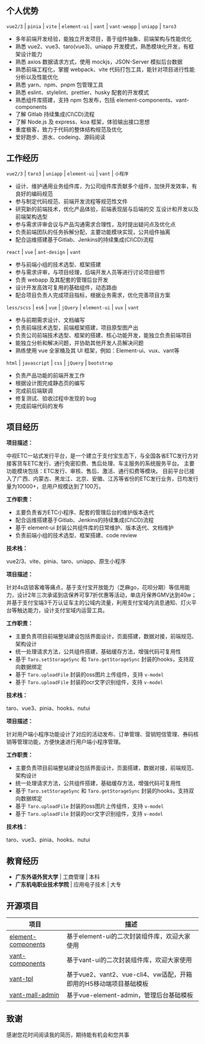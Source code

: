 <script setup>
import UserInfo from './components/UserInfo.vue';
import ExperienceCard from './components/ExperienceCard.vue';
</script>

<UserInfo />

## 个人优势

`vue2/3` | `pinia` | `vite` | `element-ui` | `vant` | `vant-weapp` | `uniapp` | `taro3`

- 多年前端开发经验，能独立开发项目，善于组件抽象、前端架构与性能优化
- 熟悉 vue2、vue3、taro(vue3)、uniapp 开发模式，熟悉模块化开发，有框架设计能力
- 熟悉 axios 数据请求方式，使用 mockjs，JSON-Server 模拟后台数据
- 熟悉前端⼯程化，掌握 webpack、vite 代码打包工具，能针对项目进行性能分析以及性能优化
- 熟悉 yarn、npm、pnpm 包管理工具
- 熟悉 eslint、stylelint、prettier、husky 配套的开发模式
- 熟悉组件库搭建，支持 npm 包发布，包括 element-components、vant-components
- 了解 Gitlab 持续集成(CI\CD)流程
- 了解 Node.js 及 express、koa 框架，体验输出接口思想
- 重度极客，致力于代码的整体结构规范及优化
- 爱好跑步、游水、codeing、源码阅读

## 工作经历

<ExperienceCard title="广东中视信息科技有限公司 | 技术中心 | 前端工程师" value="2020.09 - 至今" size="small">

`vue2/3` | `taro3` | `uniapp` | `element-ui` | `vant` | `小程序`

- 设计、维护通用业务组件库，为公司组件库贡献多个组件，加快开发效率，有良好的编码规范
- 参与制定代码规范、前端开发流程等规范性文件
- 研究新的前端技术，优化产品体验，前端表现层与后端的交 互设计和开发以及前端架构选型
- 参与需求评审会议与产品沟通需求合理性，及时提出疑问点及优化点
- 负责前端团队的任务拆解分配，主要功能模块实现，公共组件抽离
- 配合运维搭建基于Gitlab、Jenkins的持续集成(CI\CD)流程

</ExperienceCard>

<ExperienceCard title="广州创思云网络科技有限公司 | 技术部 | 前端工程师" value="2019.04 - 2019.12" size="small">

`react` | `vue` | `ant-design` | `vant`

- 参与前端小组的技术选型、框架搭建
- 参与需求评审，与项目经理，后端开发人员等进行讨论项目细节
- 负责 webapp 及其配套的管理后台开发
- 设计开发高效可复用的基础组件，动态路由
- 配合项目负责人完成项目指标，根据业务需求，优化完善项目方案

</ExperienceCard>

<ExperienceCard title="佛山市电子口岸有限公司 | 技术部 | 前端工程师" value="2015.11 - 2019.04" size="small">

`less/scss` | `es6` | `vue` | `jQuery` | `element-ui` | `vux` | `vant`

- 参与前期需求设计、文档编写
- 负责前端技术选型，前端框架搭建，项目原型图产出
- 负责公司前端技术选型、框架的搭建、核心功能开发，能独立负责前端项目
- 能独立分析和解决问题，并协助其他开发人员解决问题
- 熟练使用 vue 全家桶及其 UI 框架，例如：Element-ui、vux、vant等

</ExperienceCard>

<ExperienceCard title="广东优匙网络技术有限公司 | 技术部 | 前端实习" value="2015.02 - 2015.08" size="small">

`html` | `javascript` | `css` | `jQuery` | `bootstrap`

- 负责产品功能的前端开发工作
- 根据设计图完成静态页的编写
- 完成前后端联调
- 修复测试、验收过程中发现的 bug
- 完成前端代码的发布

</ExperienceCard>

## 项目经历

<ExperienceCard title="中视ETC一站式发行平台" value="2020.09 - 至今" background>

**项目描述：**

中视ETC一站式发行平台，是一个建立于支付宝生态下，与全国各省ETC发行方对接客货车ETC发行、通行免密扣费、售后处理、车主服务的系统服务平台。
主要功能模块包括：ETC发行、审核、售后、激活、通行扣费等模块。
目前平台已接入了广西、内蒙古、黑龙江、北京、安徽、江苏等省份的ETC发行业务，日均发行量为10000+，总用户规模达到了100万。

**工作职责：**

- 主要负责省方ETC小程序、配套的管理后台的维护版本迭代
- 配合运维搭建基于Gitlab、Jenkins的持续集成(CI\CD)流程
- 基于 element-ui 封装公共组件库的日常维护、版本迭代、文档维护
- 负责前端小组的技术选型、框架搭建、code review

**技术栈：**

vue2/3、vite、pinia、taro、uniapp、原生小程序

</ExperienceCard>

<ExperienceCard title="4S店SAAS系统-用户端小程序" value="2022.02 - 2022.8" background>

**项目描述：**

针对4s店锁客难等痛点，基于支付宝开放能力（芝麻go，花呗分期）等信用能力，设计2年三次承诺到店保养可享7折优惠等活动，单店月保养GMV达到40w；
并基于支付宝端3千万认证车主的公域内流量，利用支付宝域内消息通知、灯火平台等触达能力，设计支付宝域内运营工具。

**工作职责：**

- 主要负责项目前端整站建设包括界面设计，页面搭建，数据对接，前端规范、架构设计
- 统一处理请求方法，公共组件搭建，基础缓存方法，增强代码可复用性
- 基于 `Taro.setStorageSync` 和 `Taro.getStorageSync` 封装的hooks，支持双向数据绑定
- 基于 `Taro.uploadFile` 封装的oss图片上传组件，支持 `v-model`
- 基于 `Taro.uploadFile` 封装的ocr文字识别组件，支持 `v-model`

**技术栈：**

taro、vue3、pinia、hooks、nutui

</ExperienceCard>

<ExperienceCard title="4S店SAAS系统-商户端小程序" value="2022.02 - 2022.8" background>

**项目描述：**

针对用户端小程序功能设计了对应的活动发布、订单管理、营销短信管理、券码核销等管理功能，方便快速进行用户端小程序管理。

**工作职责：**

- 主要负责项目前端整站建设包括界面设计，页面搭建，数据对接，前端规范、架构设计
- 统一处理请求方法，公共组件搭建，基础缓存方法，增强代码可复用性
- 基于 `Taro.setStorageSync` 和 `Taro.getStorageSync` 封装的hooks，支持双向数据绑定
- 基于 `Taro.uploadFile` 封装的oss图片上传组件，支持 `v-model`
- 基于 `Taro.uploadFile` 封装的ocr文字识别组件，支持 `v-model`

**技术栈：**

taro、vue3、pinia、hooks、nutui

</ExperienceCard>

## 教育经历

- **广东外语外贸大学** | 工商管理 | 本科
- **广东机电职业技术学院** | 应用电子技术 | 大专

## 开源项目

| 项目   | 描述                                          |
| ------ |---------------------------------------------|
| [element-components](https://github.com/zehuichan/element-components)  | 基于element-ui的二次封装组件库，欢迎大家使用                 |
| [vant-components](https://github.com/zehuichan/vant-components)  | 基于vant-ui的二次封装组件库，欢迎大家使用                    |
| [vant-tpl](https://github.com/zehuichan/vant-tpl) | 基于vue2、vant2、vue-cli4、vw适配，开箱即用的H5移动端项目基础模板 |
| [vant-mall-admin](https://github.com/zehuichan/vant-mall-admin)  | 基于vue-element-admin，管理后台基础模板                |

## 致谢

感谢您花时间阅读我的简历，期待能有机会和您共事
